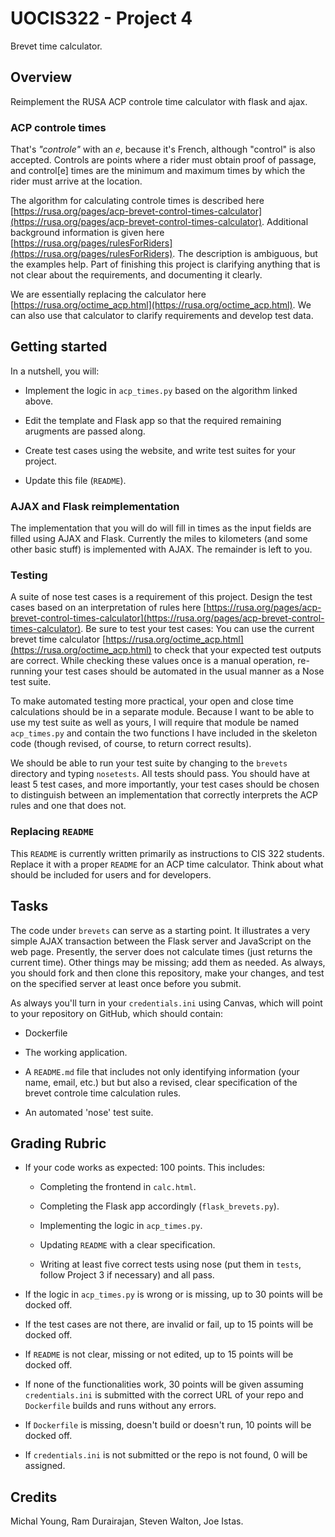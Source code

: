 # UOCIS322 - Project 4 #
Brevet time calculator.

## Overview

Reimplement the RUSA ACP controle time calculator with flask and ajax.

### ACP controle times

That's *"controle"* with an *e*, because it's French, although "control" is also accepted. Controls are points where a rider must obtain proof of passage, and control[e] times are the minimum and maximum times by which the rider must arrive at the location.

The algorithm for calculating controle times is described here [https://rusa.org/pages/acp-brevet-control-times-calculator](https://rusa.org/pages/acp-brevet-control-times-calculator). Additional background information is given here [https://rusa.org/pages/rulesForRiders](https://rusa.org/pages/rulesForRiders). The description is ambiguous, but the examples help. Part of finishing this project is clarifying anything that is not clear about the requirements, and documenting it clearly.  

We are essentially replacing the calculator here [https://rusa.org/octime_acp.html](https://rusa.org/octime_acp.html). We can also use that calculator to clarify requirements and develop test data.  

## Getting started

In a nutshell, you will:

* Implement the logic in `acp_times.py` based on the algorithm linked above.

* Edit the template and Flask app so that the required remaining arugments are passed along.

* Create test cases using the website, and write test suites for your project.

* Update this file (`README`).

### AJAX and Flask reimplementation

The implementation that you will do will fill in times as the input fields are filled using AJAX and Flask. Currently the miles to kilometers (and some other basic stuff) is implemented with AJAX. The remainder is left to you.

### Testing

A suite of nose test cases is a requirement of this project. Design the test cases based on an interpretation of rules here [https://rusa.org/pages/acp-brevet-control-times-calculator](https://rusa.org/pages/acp-brevet-control-times-calculator). Be sure to test your test cases: You can use the current brevet time calculator [https://rusa.org/octime_acp.html](https://rusa.org/octime_acp.html) to check that your expected test outputs are correct. While checking these values once is a manual operation, re-running your test cases should be automated in the usual manner as a Nose test suite.

To make automated testing more practical, your open and close time calculations should be in a separate module. Because I want to be able to use my test suite as well as yours, I will require that module be named `acp_times.py` and contain the two functions I have included in the skeleton code (though revised, of course, to return correct results).

We should be able to run your test suite by changing to the `brevets` directory and typing `nosetests`. All tests should pass. You should have at least 5 test cases, and more importantly, your test cases should be chosen to distinguish between an implementation that correctly interprets the ACP rules and one that does not.

### Replacing `README`

This `README` is currently written primarily as instructions to CIS 322 students. Replace it with a proper `README` for an ACP time calculator. Think about what should be included for users and for developers.

## Tasks

The code under `brevets` can serve as a starting point. It illustrates a very simple AJAX transaction between the Flask server and JavaScript on the web page. Presently, the server does not calculate times (just returns the current time). Other things may be missing; add them as needed. As always, you should fork and then clone this repository, make your changes, and test on the specified server at least once before you submit.

As always you'll turn in your `credentials.ini` using Canvas, which will point to your repository on GitHub, which should contain:

* Dockerfile

* The working application.

* A `README.md` file that includes not only identifying information (your name, email, etc.) but but also a revised, clear specification of the brevet controle time calculation rules.

* An automated 'nose' test suite.

## Grading Rubric

* If your code works as expected: 100 points. This includes:

	* Completing the frontend in `calc.html`.
	
	* Completing the Flask app accordingly (`flask_brevets.py`).
	
	* Implementing the logic in `acp_times.py`.
	
	* Updating `README` with a clear specification.
	
	* Writing at least five correct tests using nose (put them in `tests`, follow Project 3 if necessary) and all pass.

* If the logic in `acp_times.py` is wrong or is missing, up to 30 points will be docked off.

* If the test cases are not there, are invalid or fail, up to 15 points will be docked off.

* If `README` is not clear, missing or not edited, up to 15 points will be docked off.

* If none of the functionalities work, 30 points will be given assuming `credentials.ini` is submitted with the correct URL of your repo and `Dockerfile` builds and runs without any errors.
    
* If `Dockerfile` is missing, doesn't build or doesn't run, 10 points will be docked off.
	
* If `credentials.ini` is not submitted or the repo is not found, 0 will be assigned.

## Credits

Michal Young, Ram Durairajan, Steven Walton, Joe Istas.